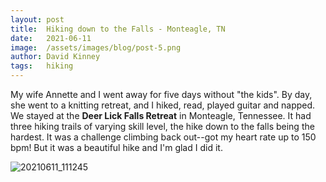 ```yaml
---
layout: post
title:  Hiking down to the Falls - Monteagle, TN
date:   2021-06-11
image:  /assets/images/blog/post-5.png
author: David Kinney
tags:   hiking
---
```


My wife Annette and I went away for five days without "the kids". By day, she went to a knitting retreat, and I hiked, read, played guitar and napped. We stayed at the **Deer Lick Falls Retreat** in Monteagle, Tennessee. It had three hiking trails of varying skill level, the hike down to the falls being the hardest. It was a challenge climbing back out--got my heart rate up to 150 bpm! But it was a beautiful hike and I'm glad I did it.

![20210611_111245](https://user-images.githubusercontent.com/43932354/123275200-1ece7680-d4d2-11eb-9e1b-aeeac370f30d.jpg)

